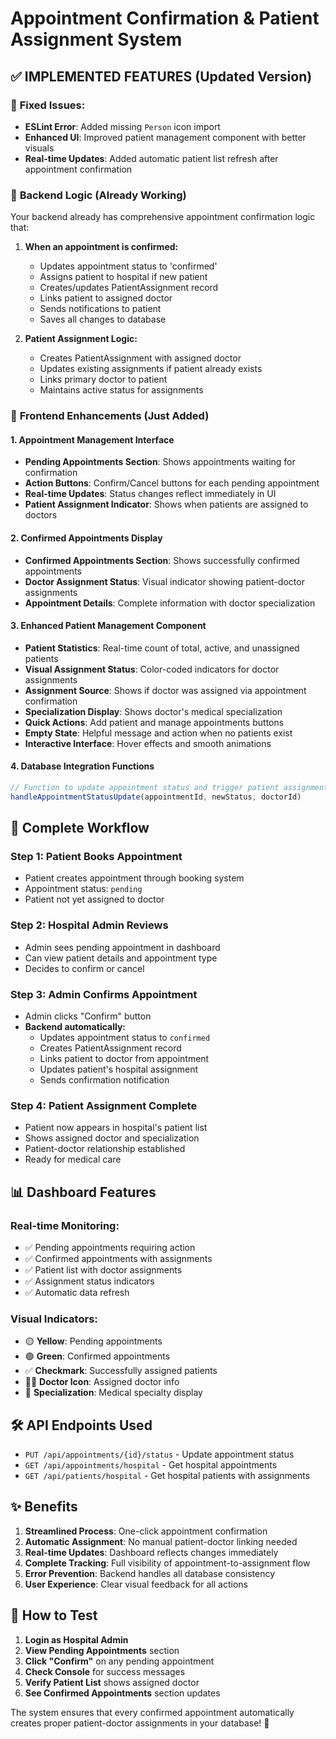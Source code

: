 # Appointment Confirmation & Patient Assignment System

## ✅ **IMPLEMENTED FEATURES** (Updated Version)

### 🔧 **Fixed Issues:**
- **ESLint Error**: Added missing `Person` icon import
- **Enhanced UI**: Improved patient management component with better visuals
- **Real-time Updates**: Added automatic patient list refresh after appointment confirmation

### 🏥 **Backend Logic (Already Working)**
Your backend already has comprehensive appointment confirmation logic that:

1. **When an appointment is confirmed:**
   - Updates appointment status to 'confirmed'
   - Assigns patient to hospital if new patient
   - Creates/updates PatientAssignment record
   - Links patient to assigned doctor
   - Sends notifications to patient
   - Saves all changes to database

2. **Patient Assignment Logic:**
   - Creates PatientAssignment with assigned doctor
   - Updates existing assignments if patient already exists
   - Links primary doctor to patient
   - Maintains active status for assignments

### 🎯 **Frontend Enhancements (Just Added)**

#### **1. Appointment Management Interface**
- **Pending Appointments Section**: Shows appointments waiting for confirmation
- **Action Buttons**: Confirm/Cancel buttons for each pending appointment
- **Real-time Updates**: Status changes reflect immediately in UI
- **Patient Assignment Indicator**: Shows when patients are assigned to doctors

#### **2. Confirmed Appointments Display**
- **Confirmed Appointments Section**: Shows successfully confirmed appointments
- **Doctor Assignment Status**: Visual indicator showing patient-doctor assignments
- **Appointment Details**: Complete information with doctor specialization

#### **3. Enhanced Patient Management Component**
- **Patient Statistics**: Real-time count of total, active, and unassigned patients
- **Visual Assignment Status**: Color-coded indicators for doctor assignments
- **Assignment Source**: Shows if doctor was assigned via appointment confirmation
- **Specialization Display**: Shows doctor's medical specialization
- **Quick Actions**: Add patient and manage appointments buttons
- **Empty State**: Helpful message and action when no patients exist
- **Interactive Interface**: Hover effects and smooth animations

#### **4. Database Integration Functions**
```javascript
// Function to update appointment status and trigger patient assignment
handleAppointmentStatusUpdate(appointmentId, newStatus, doctorId)
```

## 🔄 **Complete Workflow**

### **Step 1: Patient Books Appointment**
- Patient creates appointment through booking system
- Appointment status: `pending`
- Patient not yet assigned to doctor

### **Step 2: Hospital Admin Reviews**
- Admin sees pending appointment in dashboard
- Can view patient details and appointment type
- Decides to confirm or cancel

### **Step 3: Admin Confirms Appointment** 
- Admin clicks "Confirm" button
- **Backend automatically:**
  - Updates appointment status to `confirmed`
  - Creates PatientAssignment record
  - Links patient to doctor from appointment
  - Updates patient's hospital assignment
  - Sends confirmation notification

### **Step 4: Patient Assignment Complete**
- Patient now appears in hospital's patient list
- Shows assigned doctor and specialization
- Patient-doctor relationship established
- Ready for medical care

## 📊 **Dashboard Features**

### **Real-time Monitoring:**
- ✅ Pending appointments requiring action
- ✅ Confirmed appointments with assignments
- ✅ Patient list with doctor assignments
- ✅ Assignment status indicators
- ✅ Automatic data refresh

### **Visual Indicators:**
- 🟡 **Yellow**: Pending appointments
- 🟢 **Green**: Confirmed appointments
- ✅ **Checkmark**: Successfully assigned patients
- 👨‍⚕️ **Doctor Icon**: Assigned doctor info
- 🔬 **Specialization**: Medical specialty display

## 🛠 **API Endpoints Used**

- `PUT /api/appointments/{id}/status` - Update appointment status
- `GET /api/appointments/hospital` - Get hospital appointments
- `GET /api/patients/hospital` - Get hospital patients with assignments

## ✨ **Benefits**

1. **Streamlined Process**: One-click appointment confirmation
2. **Automatic Assignment**: No manual patient-doctor linking needed
3. **Real-time Updates**: Dashboard reflects changes immediately
4. **Complete Tracking**: Full visibility of appointment-to-assignment flow
5. **Error Prevention**: Backend handles all database consistency
6. **User Experience**: Clear visual feedback for all actions

## 🚀 **How to Test**

1. **Login as Hospital Admin**
2. **View Pending Appointments** section
3. **Click "Confirm"** on any pending appointment
4. **Check Console** for success messages
5. **Verify Patient List** shows assigned doctor
6. **See Confirmed Appointments** section updates

The system ensures that every confirmed appointment automatically creates proper patient-doctor assignments in your database! 🎉